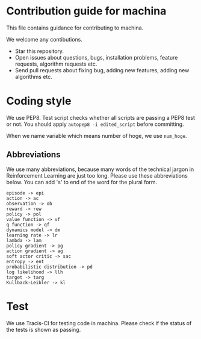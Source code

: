 # Contribution guide for machina

This file contains guidance for contributing to machina.

We welcome any contibutions.
 + Star this repository.
 + Open issues about questions, bugs, installation problems, feature requests, algorithm requests etc.
 + Send pull requests about fixing bug, adding new features, adding new algorithms etc.


# Coding style

We use PEP8. Test script checks whether all scripts are passing a PEP8 test or not. You should apply `autopep8 -i edited_script` before committing.

When we name variable which means number of hoge, we use `num_hoge`.

## Abbreviations
We use many abbreviations, because many words of the technical jargon in Reinforcement Learning are just too long.
Please use these abbreviations below. You can add 's' to end of the word for the plural form.

```
episode -> epi
action -> ac
observation -> ob
reward -> rew
policy -> pol
value function -> vf
q function -> qf
dynamics model -> dm
learning rate -> lr
lambda -> lam
policy gradient -> pg
action gradient -> ag
soft actor critic -> sac
entropy -> ent
probabilistic distribution -> pd
log likelihood -> llh
target -> targ
Kullback-Leibler -> kl
```

# Test
We use Tracis-CI for testing code in machina. Please check if the status of the tests is shown as passing.
